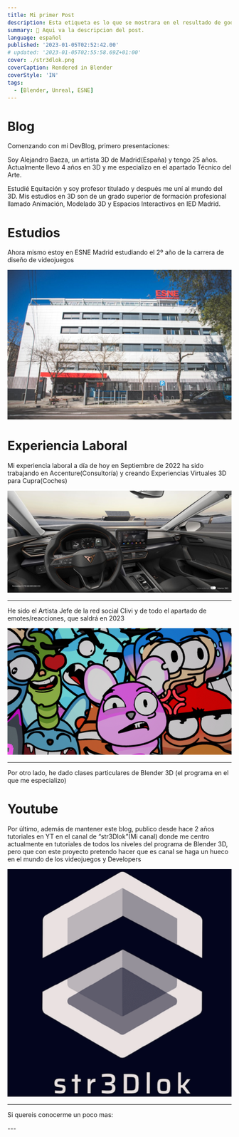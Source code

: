```yaml
---
title: Mi primer Post
description: Esta etiqueta es lo que se mostrara en el resultado de google.
summary: 📝 Aqui va la descripcion del post.
language: español
published: '2023-01-05T02:52:42.00'
# updated: '2023-01-05T02:55:58.69Z+01:00'
cover: ./str3dlok.png
coverCaption: Rendered in Blender
coverStyle: 'IN'
tags:
  - [Blender, Unreal, ESNE]
---
```


<script lang="ts">
  import Youtube from '$lib/components/youtube.svelte'
</script>

# Blog

Comenzando con mi DevBlog, primero presentaciones:

Soy Alejandro Baeza, un artista 3D de Madrid(España) y tengo 25 años.
Actualmente llevo 4 años en 3D y me especializo en el apartado Técnico del Arte.

Estudié Equitación y soy profesor titulado y después me uní al mundo del 3D.
Mis estudios en 3D son de un grado superior de formación profesional llamado Animación, Modelado 3D y Espacios Interactivos en IED Madrid. 

# Estudios

Ahora mismo estoy en ESNE Madrid estudiando el 2º año de la carrera de diseño de videojuegos

![Fachada-ESNE-scaled.jpg](./Fachada-ESNE-scaled.jpg)

# Experiencia Laboral
Mi experiencia laboral a día de hoy en Septiembre de 2022 ha sido trabajando en Accenture(Consultoría) y creando Experiencias Virtuales 3D para Cupra(Coches)

![Untitled](./cupra.png)

---

He sido el Artista Jefe de la red social Clivi y de todo el apartado de emotes/reacciones, que saldrá en 2023

![stock_1_desktop.png](./stock_1_desktop.png)

---

Por otro lado, he dado clases particulares de Blender 3D (el programa en el que me especializo)

# Youtube

Por último, además de mantener este blog, publico desde hace 2 años tutoriales en YT en el canal de “str3Dlok”(Mi canal) donde me centro actualmente en tutoriales de todos los niveles del programa de Blender 3D, pero que con este proyecto pretendo hacer que es canal se haga un hueco en el mundo de los videojuegos y Developers

![logo_recto.png](./logo_recto.png)

---
Si quereis conocerme un poco mas:

<Youtube id="nxuju7-IrAo" />
---
